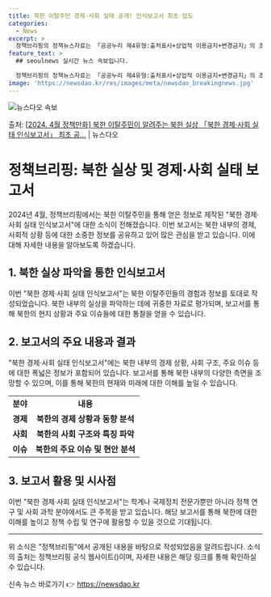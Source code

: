 ```yaml
---
title: 북한 이탈주민 경제·사회 실태 공개! 인식보고서 최초 압도
categories:
  - News
excerpt: >
  정책브리핑의 정책뉴스자료는 「공공누리 제4유형:출처표시+상업적 이용금지+변경금지」의 조건에 따라 자유롭게 이…
feature_text: >
  ## seoulnews 실시간 뉴스 속보입니다.

  정책브리핑의 정책뉴스자료는 「공공누리 제4유형:출처표시+상업적 이용금지+변경금지」의 조건에 따라 자유롭게 이…
image: 'https://newsdao.kr/res/images/meta/newsdao_breakingnews.jpg'
---
```


![뉴스다오 속보](https://newsdao.kr/res/images/meta/newsdao_breakingnews.jpg)

<p>출처: <a href="https://newsdao.kr/3483" rel="dofollow">[2024. 4월 정책만화] 북한 이탈주민이 알려주는 북한 실상 「북한 경제·사회 실태 인식보고서」 최초 공…</a> | 뉴스다오</p>

<h1>정책브리핑: 북한 실상 및 경제·사회 실태 보고서</h1>

<p data-ke-size="size16">2024년 4월, 정책브리핑에서는 북한 이탈주민을 통해 얻은 정보로 제작된 "북한 경제·사회 실태 인식보고서"에 대한 소식이 전해졌습니다. 이번 보고서는 북한 내부의 경제, 사회적 상황 등에 대한 소중한 정보를 공유하고 있어 많은 관심을 받고 있습니다. 이에 대해 자세한 내용을 알아보도록 하겠습니다.</p>

<h2 data-ke-size="size26">1. 북한 실상 파악을 통한 인식보고서</h2>

<p data-ke-size="size16">이번 "북한 경제·사회 실태 인식보고서"는 북한 이탈주민들의 경험과 정보를 토대로 작성되었습니다. 북한 내부의 실상을 파악하는 데에 귀중한 자료로 평가되며, 보고서를 통해 북한의 현지 상황과 주요 이슈들에 대한 통찰을 얻을 수 있습니다.</p>

<h2 data-ke-size="size26">2. 보고서의 주요 내용과 결과</h2>

<p data-ke-size="size16">"북한 경제·사회 실태 인식보고서"에는 북한 내부의 경제 상황, 사회 구조, 주요 이슈 등에 대한 폭넓은 정보가 포함되어 있습니다. 보고서를 통해 북한 내부의 다양한 측면을 조망할 수 있으며, 이를 통해 북한의 현재와 미래에 대한 이해를 높일 수 있습니다.</p>

<table>
	<tr>
		<td style="text-align: center; height: 17px;"><b>분야</b></td>
		<td style="text-align: center; height: 17px;"><b>내용</b></td>
	</tr>
	<tr>
		<td style="text-align: center; height: 17px;"><b>경제</b></td>
		<td style="text-align: center; height: 17px;"><b>북한의 경제 상황과 동향 분석</b></td>
	</tr>
	<tr>
		<td style="text-align: center; height: 17px;"><b>사회</b></td>
		<td style="text-align: center; height: 17px;"><b>북한의 사회 구조와 특징 파악</b></td>
	</tr>
	<tr>
		<td style="text-align: center; height: 17px;"><b>이슈</b></td>
		<td style="text-align: center; height: 17px;"><b>북한의 주요 이슈 및 현안 분석</b></td>
	</tr>
</table>

<h2 data-ke-size="size26">3. 보고서 활용 및 시사점</h2>

<p data-ke-size="size16">이번 "북한 경제·사회 실태 인식보고서"는 학계나 국제정치 전문가뿐만 아니라 정책 연구 및 사회 과학 분야에서도 큰 주목을 받고 있습니다. 해당 보고서를 통해 북한에 대한 이해를 높이고 정책 수립 및 연구에 활용할 수 있을 것으로 기대됩니다.</p>

<hr>

<p data-ke-size="size16">위 소식은 "정책브리핑"에서 공개된 내용을 바탕으로 작성되었음을 알려드립니다. 소식의 출처는 정책브리핑 공식 웹사이트()이며, 자세한 내용은 해당 링크를 통해 확인하실 수 있습니다.</p> 

신속 뉴스 바로가기 👉 <a href="https://newsdao.kr" rel="dofollow">https://newsdao.kr</a>


